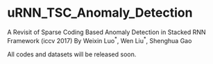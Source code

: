 # uRNN_TSC_Anomaly_Detection
A Revisit of Sparse Coding Based Anomaly Detection in Stacked RNN Framework (iccv 2017)
By Weixin Luo$^{*}$, Wen Liu$^{*}$, Shenghua Gao

All codes and datasets will be released soon.
